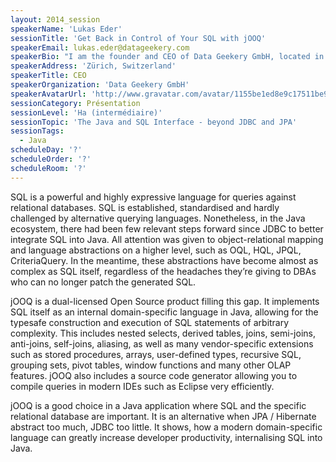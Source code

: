 ```yaml
---
layout: 2014_session
speakerName: 'Lukas Eder'
sessionTitle: 'Get Back in Control of Your SQL with jOOQ'
speakerEmail: lukas.eder@datageekery.com
speakerBio: "I am the founder and CEO of Data Geekery GmbH, located in Zurich, Switzerland. Data Geekery has been selling database products and services around Java and SQL since 2013.\n\nEver since my Master's studies at EPFL in 2006, I have been fascinated by the interaction of Java and SQL. Most of this experience I have obtained in the Swiss E-Banking field through various variants (JDBC, Hibernate, mostly with Oracle). I am happy to share this knowledge at various conferences, JUGs, in-house presentations and on my blog."
speakerAddress: 'Zürich, Switzerland'
speakerTitle: CEO
speakerOrganization: 'Data Geekery GmbH'
speakerAvatarUrl: 'http://www.gravatar.com/avatar/1155be1ed8e9c17511be9479582238e1?size=200&default=mm'
sessionCategory: Présentation
sessionLevel: 'Ha (intermédiaire)'
sessionTopic: 'The Java and SQL Interface - beyond JDBC and JPA'
sessionTags:
  - Java
scheduleDay: '?'
scheduleOrder: '?'
scheduleRoom: '?'
---
```


SQL is a powerful and highly expressive language for queries against relational databases. SQL is established, standardised and hardly challenged by alternative querying languages. Nonetheless, in the Java ecosystem, there had been few relevant steps forward since JDBC to better integrate SQL into Java. All attention was given to object-relational mapping and language abstractions on a higher level, such as OQL, HQL, JPQL, CriteriaQuery. In the meantime, these abstractions have become almost as complex as SQL itself, regardless of the headaches they’re giving to DBAs who can no longer patch the generated SQL.

jOOQ is a dual-licensed Open Source product filling this gap. It implements SQL itself as an internal domain-specific language in Java, allowing for the typesafe construction and execution of SQL statements of arbitrary complexity. This includes nested selects, derived tables, joins, semi-joins, anti-joins, self-joins, aliasing, as well as many vendor-specific extensions such as stored procedures, arrays, user-defined types, recursive SQL, grouping sets, pivot tables, window functions and many other OLAP features. jOOQ also includes a source code generator allowing you to compile queries in modern IDEs such as Eclipse very efficiently.

jOOQ is a good choice in a Java application where SQL and the specific relational database are important. It is an alternative when JPA / Hibernate abstract too much, JDBC too little. It shows, how a modern domain-specific language can greatly increase developer productivity, internalising SQL into Java.
